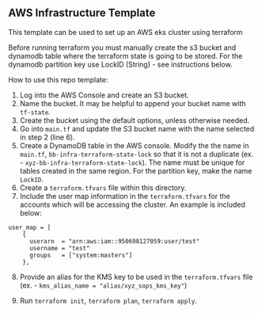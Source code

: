 ## AWS Infrastructure Template
This template can be used to set up an AWS eks cluster using terraform

Before running terraform you must manually create the s3 bucket and dynamodb table where the terraform state is going to be stored. For the dynamodb partition key use LockID (String) - see instructions below.


How to use this repo template:


1. Log into the AWS Console and create an S3 bucket.
2. Name the bucket. It may be helpful to append your bucket name with `tf-state`.
3. Create the bucket using the default options, unless otherwise needed.
4. Go into `main.tf` and update the S3 bucket name with the name selected in step 2 (line 6). 
5. Create a DynamoDB table in the AWS console. Modify the the name in `main.tf`, `bb-infra-terraform-state-lock` so that it is not a duplicate (ex. - `xyz-bb-infra-terraform-state-lock`). The name must be unique for tables created in the same region. For the partition key, make the name `LockID`.
6. Create a `terraform.tfvars` file within this directory.
7. Include the user map information in the `terraform.tfvars` for the accounts which will be accessing the cluster. An example is included below:
```
user_map = [
    {
      userarn  = "arn:aws:iam::950698127059:user/test"
      username = "test"
      groups   = ["system:masters"]
    },
```
8. Provide an alias for the KMS key to be used in the `terraform.tfvars` file (ex. - `kms_alias_name = "alias/xyz_sops_kms_key"`)

9. Run `terraform init`, `terraform plan`, `terraform apply`.

